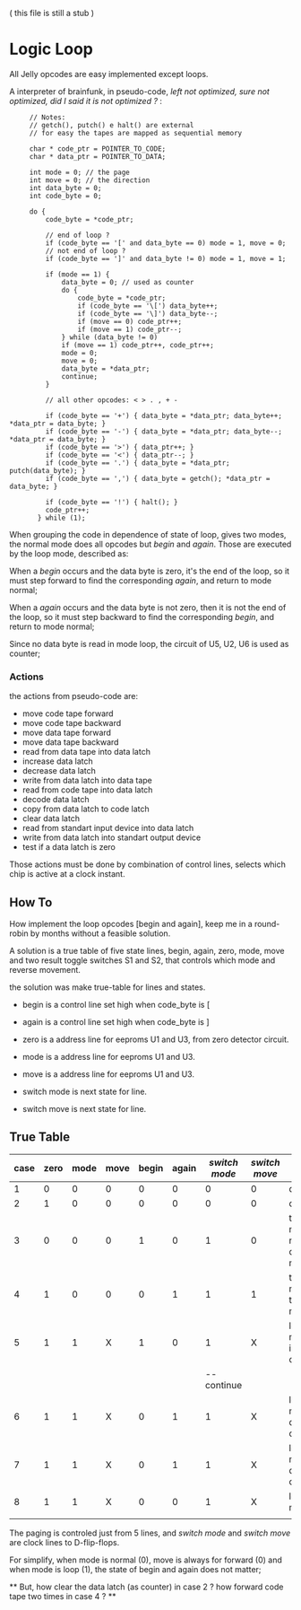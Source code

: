 
( this file is still a stub ) 

# Logic Loop

All Jelly opcodes are easy implemented except loops. 

A interpreter of brainfunk, in pseudo-code, _left not optimized, sure not optimized, did I said it is not optimized ?_ :

         // Notes:
         // getch(), putch() e halt() are external
         // for easy the tapes are mapped as sequential memory
         
         char * code_ptr = POINTER_TO_CODE;
         char * data_ptr = POINTER_TO_DATA;
         
         int mode = 0; // the page
         int move = 0; // the direction
         int data_byte = 0;
         int code_byte = 0;
         
         do {
             code_byte = *code_ptr;
             
             // end of loop ?
             if (code_byte == '[' and data_byte == 0) mode = 1, move = 0;
             // not end of loop ?
             if (code_byte == ']' and data_byte != 0) mode = 1, move = 1;
            
             if (mode == 1) { 
                 data_byte = 0; // used as counter
                 do {
                     code_byte = *code_ptr;
                     if (code_byte == '\[') data_byte++;
                     if (code_byte == '\]') data_byte--;
                     if (move == 0) code_ptr++;
                     if (move == 1) code_ptr--;
                 } while (data_byte != 0)
                 if (move == 1) code_ptr++, code_ptr++;
                 mode = 0;
                 move = 0;
                 data_byte = *data_ptr;
                 continue;
             }
             
             // all other opcodes: < > . , + -
             
             if (code_byte == '+') { data_byte = *data_ptr; data_byte++; *data_ptr = data_byte; }
             if (code_byte == '-') { data_byte = *data_ptr; data_byte--; *data_ptr = data_byte; }
             if (code_byte == '>') { data_ptr++; }
             if (code_byte == '<') { data_ptr--; }
             if (code_byte == '.') { data_byte = *data_ptr; putch(data_byte); }
             if (code_byte == ',') { data_byte = getch(); *data_ptr = data_byte; }

             if (code_byte == '!') { halt(); }
             code_ptr++;
           } while (1);

                    
When grouping the code in dependence of state of loop, gives two modes, the normal mode does all opcodes but _begin_ and _again_. Those are executed by the loop mode, described as: 

When a _begin_ occurs and the data byte is zero, it's the end of the loop, so it must step forward to find the corresponding _again_, and return to mode normal;

When a _again_ occurs and the data byte is not zero, then it is not the end of the loop, so it must step backward to find the corresponding _begin_, and return to mode normal;

Since no data byte is read in mode loop, the circuit of U5, U2, U6 is used as counter;

### Actions 

the actions from pseudo-code are:

- move code tape forward
- move code tape backward
- move data tape forward
- move data tape backward
- read from data tape into data latch
- increase data latch
- decrease data latch
- write from data latch into data tape
- read from code tape into data latch
- decode data latch
- copy from data latch to code latch
- clear data latch
- read from standart input device into data latch
- write from data latch into standart output device
- test if a data latch is zero

Those actions must be done by combination of control lines, selects which chip is active at a clock instant.

## How To

How implement the loop opcodes \[begin and again\], keep me in a round-robin by months without a feasible solution.

A solution is a true table of five state lines, begin, again, zero, mode, move and two result toggle switches S1 and S2, that controls which mode and reverse movement.

the solution was make true-table for lines and states.

- begin is a control line set high when code_byte is [

- again is a control line set high when code_byte is ]

- zero is a address line for eeproms U1 and U3, from zero detector circuit. 

- mode is a address line for eeproms U1 and U3.

- move is a address line for eeproms U1 and U3.

- switch mode is next state for line.

- switch move is next state for line.

## True Table

   | case | zero | mode | move | begin | again | _switch mode_ | _switch move_ | results |
   | --- | --- | --- | --- | --- | --- | --- | --- | --- |
   | 1 | 0 | 0 | 0 | 0 | 0 | 0 | 0 | default |
   | 2 | 1 | 0 | 0 | 0 | 0 | 0 | 0 | default |
   | 3 | 0 | 0 | 0 | 1 | 0 | 1 | 0 | toggle mode, not chanhe move |
   | 4 | 1 | 0 | 0 | 0 | 1 | 1 | 1 | toggle mode, toggle move  |
   | 5 | 1 | 1 | X | 1 | 0 | 1 | X | loop mode, increase counter, |
   | | | | | | | --continue |
   | 6 | 1 | 1 | X | 0 | 1 | 1 | X | loop mode, decrease counter, |
   | 7 | 1 | 1 | X | 0 | 1 | 1 | X | loop mode, decrease counter, |
   | 8 | 1 | 1 | X | 0 | 0 | 1 | X | loop mode, |
   |  |  |  |  |  |  |  |
   
The paging is controled just from 5 lines, and _switch mode_ and _switch move_ are clock lines to D-flip-flops.

For simplify, when mode is normal (0), move is always for forward (0) and when mode is loop (1), the state of begin and again does not matter;

** But, how clear the data latch (as counter) in case 2 ? how forward code tape two times in case 4 ? **


